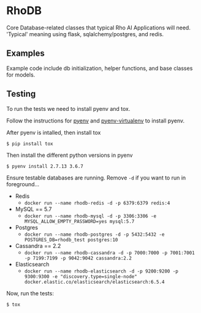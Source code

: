 # RhoDB

Core Database-related classes that typical Rho AI
Applications will need.  'Typical' meaning using flask,
sqlalchemy/postgres, and redis.

## Examples

Example code include db initialization, helper functions,
and base classes for models.

## Testing

To run the tests we need to install pyenv and tox.

Follow the instructions for [pyenv](https://github.com/pyenv/pyenv#installation)
and [pyenv-virtualenv](https://github.com/pyenv/pyenv-virtualenv#installation)
to install pyenv.

After pyenv is intalled, then install tox

    $ pip install tox

Then install the different python versions in pyenv

    $ pyenv install 2.7.13 3.6.7

Ensure testable databases are running. Remove `-d` if you want to run in
foreground...

* Redis
  * `docker run --name rhodb-redis -d -p 6379:6379 redis:4`
* MySQL == 5.7
  * `docker run --name rhodb-mysql -d -p 3306:3306 -e MYSQL_ALLOW_EMPTY_PASSWORD=yes mysql:5.7`
* Postgres
  *  `docker run --name rhodb-postgres -d -p 5432:5432 -e POSTGRES_DB=rhodb_test postgres:10`
* Cassandra == 2.2
  * `docker run --name rhodb-cassandra -d -p 7000:7000 -p 7001:7001 -p 7199:7199 -p 9042:9042 cassandra:2.2`
* Elasticsearch
  * `docker run --name rhodb-elasticsearch -d -p 9200:9200 -p 9300:9300 -e "discovery.type=single-node" docker.elastic.co/elasticsearch/elasticsearch:6.5.4`

Now, run the tests:

    $ tox
